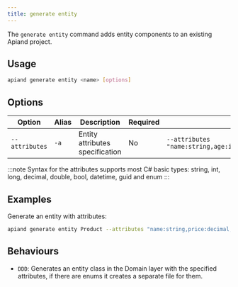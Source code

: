 ```yaml
---
title: generate entity
---
```


The `generate entity` command adds entity components to an existing Apiand project.

## Usage

```bash
apiand generate entity <name> [options]
```

## Options

| Option         | Alias | Description                     | Required | Example                                                           |
|----------------|-------|---------------------------------|----------|-------------------------------------------------------------------|
| `--attributes` | `-a`  | Entity attributes specification | No       | `--attributes "name:string,age:int,status:enum[active,inactive]"` |

:::note
Syntax for the attributes supports most C# basic types: string, int, long, decimal, double, bool, datetime, guid and enum 
:::

## Examples

Generate an entity with attributes:

```bash
apiand generate entity Product --attributes "name:string,price:decimal,category:string"
```

## Behaviours

- `DDD`: Generates an entity class in the Domain layer with the specified attributes, if there are enums it creates a separate file for them.
